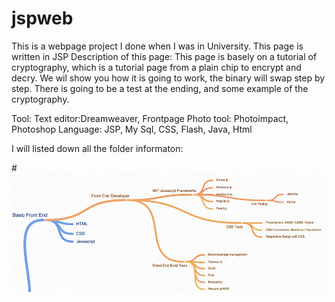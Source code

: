 # jspweb
This is a webpage project I done when I was in University.
This page is written in JSP
Description of this page: This page is basely on a tutorial of cryptography, which is a tutorial page from a plain chip to encrypt and decry. We wil show you how it is going to work, the binary will swap step by step. There is going to be a test at the ending, and some example of the cryptography. 

Tool: 
Text editor:Dreamweaver, Frontpage
Photo tool: Photoimpact, Photoshop
Language: JSP, My Sql, CSS, Flash, Java, Html

I will listed down all the folder informaton:



#![alt text](front-end-mind-map.png "Description goes here")
